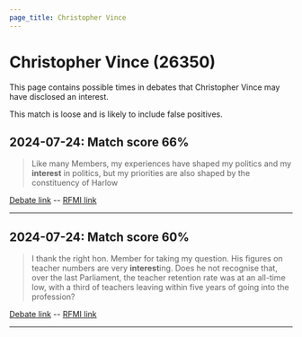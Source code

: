 ```yaml
---
page_title: Christopher Vince
---
```


# Christopher Vince  (26350)

This page contains possible times in debates that Christopher Vince may have disclosed an interest.

This match is loose and is likely to include false positives. 



## 2024-07-24: Match score 66%

>Like many Members, my experiences have shaped my politics and my **interest** in politics, but my priorities are also shaped by the constituency of Harlow

[Debate link](https://www.theyworkforyou.com/debates/?id=2024-07-24d.734.1)  --  [RFMI link](https://www.theyworkforyou.com/mp/26350/register)


---



## 2024-07-24: Match score 60%

>I thank the right hon. Member for taking my question. His figures on teacher numbers are very **interest**ing. Does he not recognise that, over the last Parliament, the teacher retention rate was at an all-time low, with a third of teachers leaving within five years of going into the profession?

[Debate link](https://www.theyworkforyou.com/debates/?id=2024-07-24d.706.6)  --  [RFMI link](https://www.theyworkforyou.com/mp/26350/register)


---

